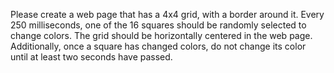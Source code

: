 Please create a web page that has a 4x4 grid,
with a border around it. Every 250 milliseconds,
one of the 16 squares should be randomly selected
to change colors. The grid should be horizontally
centered in the web page. Additionally, once a
square has changed colors, do not change its
color until at least two seconds have passed.

